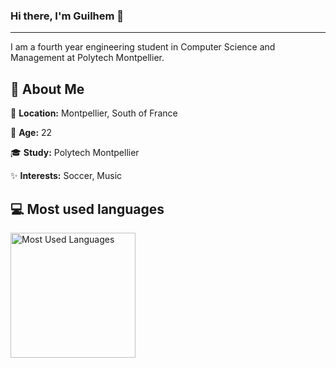 ### Hi there, I'm Guilhem 👋

---

I am a fourth year engineering student in Computer Science and Management at Polytech Montpellier.
## 🚀 About Me
📍 **Location:** Montpellier, South of France

📅 **Age:** 22

🎓 **Study:** Polytech Montpellier

✨ **Interests:** Soccer, Music


## 💻 Most used languages
<img src="https://github-readme-stats.vercel.app/api/top-langs?username=guilhem-cros&hide=CSS,HTML&langs_count=6&theme=highcontrast&layout=compact&exclude_repo" height="200px" alt="Most Used Languages">

